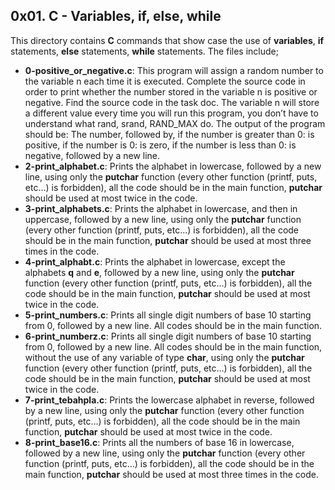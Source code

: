 ## 0x01. C - Variables, if, else, while
This directory contains __C__ commands that show case the use of __variables__, __if__ statements, __else__ statements, __while__ statements. The files include;
- __0-positive_or_negative.c__: This program will assign a random number to the variable n each time it is executed. Complete the source code in order to print whether the number stored in the variable n is positive or negative.
Find the source code in the task doc. The variable n will store a different value every time you will run this program, you don’t have to understand what rand, srand, RAND_MAX do. The output of the program should be: The number, followed by, if the number is greater than 0: is positive, if the number is 0: is zero, if the number is less than 0: is negative, followed by a new line.
- __2-print_alphabet.c__: Prints the alphabet in lowercase, followed by a new line, using only the __putchar__ function (every other function (printf, puts, etc…) is forbidden), all the code should be in the main function, __putchar__ should be used at most twice in the code.
- __3-print_alphabets.c__: Prints the alphabet in lowercase, and then in uppercase, followed by a new line, using only the __putchar__ function (every other function (printf, puts, etc…) is forbidden), all the code should be in the main function, __putchar__ should be used at most three times in the code.
- __4-print_alphabt.c__: Prints the alphabet in lowercase, except the alphabets __q__ and __e__, followed by a new line, using only the __putchar__ function (every other function (printf, puts, etc…) is forbidden), all the code should be in the main function, __putchar__ should be used at most twice in the code.
- __5-print_numbers.c__: Prints all single digit numbers of base 10 starting from 0, followed by a new line. All codes should be in the main function.
- __6-print_numberz.c__: Prints all single digit numbers of base 10 starting from 0, followed by a new line. All codes should be in the main function, without the use of any variable of type __char__, using only the __putchar__ function (every other function (printf, puts, etc…) is forbidden), all the code should be in the main function, __putchar__ should be used at most twice in the code.
- __7-print_tebahpla.c__: Prints the lowercase alphabet in reverse, followed by a new line, using only the __putchar__ function (every other function (printf, puts, etc…) is forbidden), all the code should be in the main function, __putchar__ should be used at most twice in the code.
- __8-print_base16.c__: Prints all the numbers of base 16 in lowercase, followed by a new line, using only the __putchar__ function (every other function (printf, puts, etc…) is forbidden), all the code should be in the main function, __putchar__ should be used at most three times in the code.